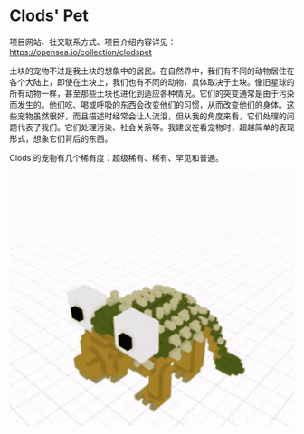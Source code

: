 # Clods' Pet

项目网站、社交联系方式、项目介绍内容详见：https://opensea.io/collection/clodspet

土块的宠物不过是我土块的想象中的居民。在自然界中，我们有不同的动物居住在各个大陆上，即使在土块上，我们也有不同的动物，具体取决于土块。像旧星球的所有动物一样，甚至那些土块也进化到适应各种情况。它们的突变通常是由于污染而发生的。他们吃、喝或呼吸的东西会改变他们的习惯，从而改变他们的身体。这些宠物虽然很好，而且描述时经常会让人流泪，但从我的角度来看，它们处理的问题代表了我们。它们处理污染、社会关系等。我建议在看宠物时，超越简单的表现形式，想象它们背后的东西。

Clods 的宠物有几个稀有度：超级稀有、稀有、罕见和普通。

![nft](01.png)





